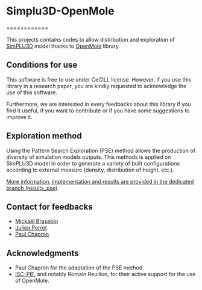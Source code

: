 # Simplu3D-OpenMole
============

This projects contains codes to allow distribution and exploration of [SimPLU3D](https://github.com/IGNF/simplu3D) model thanks to [OpenMole](https://www.openmole.org/) library.

Conditions for use
---------------------
This software is free to use under CeCILL license. However, if you use this library in a research paper, you are kindly requested to acknowledge the use of this software.

Furthermore, we are interested in every feedbacks about this library if you find it useful, if you want to contribute or if you have some suggestions to improve it.


Exploration method
---------------------
Using the Pattern Search Exploration (PSE) method allows the production of diversity of simulation models outputs. This methods is applied on SimPLU3D model in order to generate a variety of built configurations according to external measure (density, distribution of height, etc.).

[More information, implementation and results are provided in the dedicated branch (results_pse)](https://github.com/IGNF/simplu3D-openmole/tree/results_pse)

Contact for feedbacks
---------------------
* [Mickaël Brasebin](http://recherche.ign.fr/labos/cogit/cv.php?nom=Brasebin) 
* [Julien Perret](http://recherche.ign.fr/labos/cogit/cv.php?prenom=Julien&nom=Perret)
* [Paul Chapron](https://scholar.google.com/citations?user=EHGHwR8AAAAJ&hl=en)

Acknowledgments
---------------------
+ Paul Chapron for the adaptation of the PSE method
+ [ISC-PIF](https://iscpif.fr/), and notably Romain Reuillon, for their active support for the use of OpenMole.
